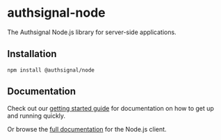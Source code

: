 # authsignal-node

The Authsignal Node.js library for server-side applications.

## Installation

```
npm install @authsignal/node
```

## Documentation

Check out our [getting started guide](https://quixotic-lungfish.super.site/getting-started) for documentation on how to get up and running quickly.

Or browse the [full documentation](https://quixotic-lungfish.super.site/documentation) for the Node.js client.
